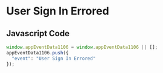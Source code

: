 # User Sign In Errored

## Javascript Code
```js
window.appEventData1106 = window.appEventData1106 || [];
appEventData1106.push({
  "event": "User Sign In Errored"
});
```





